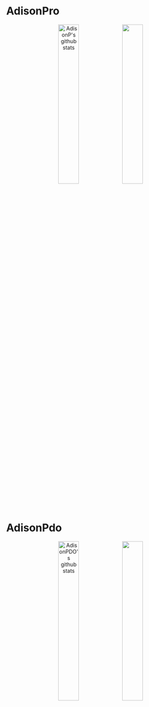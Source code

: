 # AdisonPro
<div align="center">
 <img width="33%" src="https://github-readme-stats.vercel.app/api/top-langs/?username=AdisonP&show_icons=true&layout=compact&theme=algolia" alt="AdisonP's github stats" />
 <img width="33%" src="https://github-readme-streak-stats.herokuapp.com/?user=AdisonP" />
</div>

# AdisonPdo
<div align="center">
 <img width="33%" src="https://github-readme-stats.vercel.app/api/top-langs/?username=AdisonPDO&show_icons=true&layout=compact&theme=algolia" alt="AdisonPDO's github stats" />
 <img width="33%" src="https://github-readme-streak-stats.herokuapp.com/?user=AdisonPDO" />
</div>